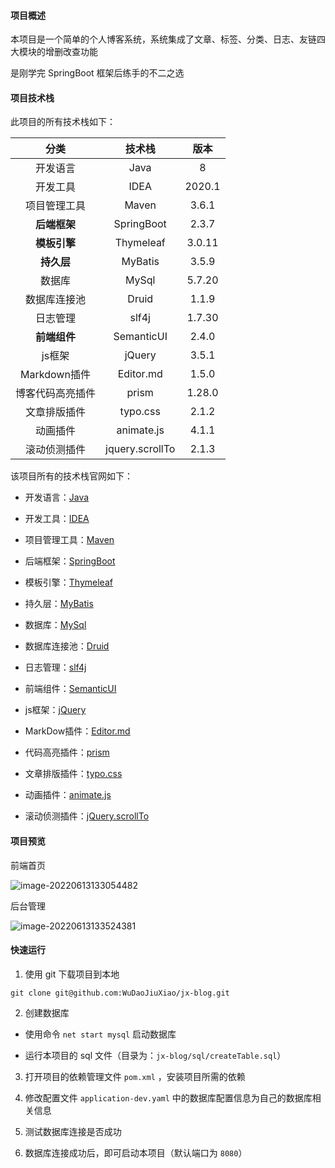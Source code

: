 #### 项目概述

本项目是一个简单的个人博客系统，系统集成了文章、标签、分类、日志、友链四大模块的增删改查功能

是刚学完 SpringBoot 框架后练手的不二之选

#### 项目技术栈

此项目的所有技术栈如下：

|       分类       |     技术栈      |  版本  |
| :--------------: | :-------------: | :----: |
|     开发语言     |      Java       |   8    |
|     开发工具     |      IDEA       | 2020.1 |
|   项目管理工具   |      Maven      | 3.6.1  |
|   **后端框架**   |   SpringBoot    | 2.3.7  |
|   **模板引擎**   |    Thymeleaf    | 3.0.11 |
|    **持久层**    |     MyBatis     | 3.5.9  |
|      数据库      |      MySql      | 5.7.20 |
|   数据库连接池   |      Druid      | 1.1.9  |
|     日志管理     |      slf4j      | 1.7.30 |
|   **前端组件**   |   SemanticUI    | 2.4.0  |
|      js框架      |     jQuery      | 3.5.1  |
|   Markdown插件   |    Editor.md    | 1.5.0  |
| 博客代码高亮插件 |      prism      | 1.28.0 |
|   文章排版插件   |    typo.css     | 2.1.2  |
|     动画插件     |   animate.js    | 4.1.1  |
|   滚动侦测插件   | jquery.scrollTo | 2.1.3  |

该项目所有的技术栈官网如下：

+ 开发语言：[Java](https://www.java.com/en/)

+ 开发工具：[IDEA](https://www.jetbrains.com/idea/)

+ 项目管理工具：[Maven](https://maven.apache.org/index.html)

+ 后端框架：[SpringBoot](https://spring.io/projects/spring-boot)

+ 模板引擎：[Thymeleaf](https://www.thymeleaf.org/)

+ 持久层：[MyBatis](https://mybatis.net.cn/)

+ 数据库：[MySql](https://www.mysql.com/cn/)

+ 数据库连接池：[Druid](https://github.com/alibaba/druid)

+ 日志管理：[slf4j](https://www.slf4j.org/)

+ 前端组件：[SemanticUI](https://semantic-ui.com/)

+ js框架：[jQuery](https://jquery.com/)

+ MarkDow插件：[Editor.md](http://editor.md.ipandao.com/)

+ 代码高亮插件：[prism](https://github.com/PrismJS/prism)

+ 文章排版插件：[typo.css](https://github.com/sofish/typo.css)

+ 动画插件：[animate.js](https://animate.style/)

+ 滚动侦测插件：[jQuery.scrollTo](https://github.com/flesler/jquery.scrollTo)

#### 项目预览

前端首页

![image-20220613133054482](https://my-pic-1309513254.cos.ap-shanghai.myqcloud.com//image-20220613133054482.png)

后台管理

![image-20220613133524381](https://my-pic-1309513254.cos.ap-shanghai.myqcloud.com//image-20220613133524381.png)

#### 快速运行

1. 使用 git 下载项目到本地

```shell
git clone git@github.com:WuDaoJiuXiao/jx-blog.git
```

2. 创建数据库

+ 使用命令 `net start mysql` 启动数据库

+ 运行本项目的 sql 文件（目录为：`jx-blog/sql/createTable.sql`）

3. 打开项目的依赖管理文件 `pom.xml` ，安装项目所需的依赖

4. 修改配置文件 `application-dev.yaml` 中的数据库配置信息为自己的数据库相关信息

5. 测试数据库连接是否成功

6. 数据库连接成功后，即可启动本项目（默认端口为 `8080`）



















